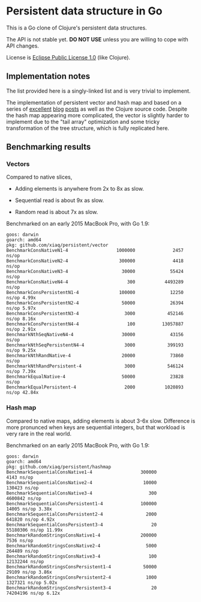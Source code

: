 # Persistent data structure in Go

This is a Go clone of Clojure's persistent data structures.

The API is not stable yet. **DO NOT USE** unless you are willing to cope with
API changes.

License is
[Eclipse Public License 1.0](http://opensource.org/licenses/eclipse-1.0.php)
(like Clojure).

## Implementation notes

The list provided here is a singly-linked list and is very trivial to implement.

The implementation of persistent vector and hash map and based on a series of
[excellent](http://blog.higher-order.net/2009/02/01/understanding-clojures-persistentvector-implementation)
[blog](http://blog.higher-order.net/2009/09/08/understanding-clojures-persistenthashmap-deftwice)
[posts](http://blog.higher-order.net/2010/08/16/assoc-and-clojures-persistenthashmap-part-ii.html)
as well as the Clojure source code. Despite the hash map appearing more
complicated, the vector is slightly harder to implement due to the "tail array"
optimization and some tricky transformation of the tree structure, which is
fully replicated here.

## Benchmarking results

### Vectors

Compared to native slices,

-   Adding elements is anywhere from 2x to 8x as slow.

-   Sequential read is about 9x as slow.

-   Random read is about 7x as slow.

Benchmarked on an early 2015 MacBook Pro, with Go 1.9:

```
goos: darwin
goarch: amd64
pkg: github.com/xiaq/persistent/vector
BenchmarkConsNativeN1-4                  1000000              2457 ns/op
BenchmarkConsNativeN2-4                   300000              4418 ns/op
BenchmarkConsNativeN3-4                    30000             55424 ns/op
BenchmarkConsNativeN4-4                      300           4493289 ns/op
BenchmarkConsPersistentN1-4               100000             12250 ns/op 4.99x
BenchmarkConsPersistentN2-4                50000             26394 ns/op 5.97x
BenchmarkConsPersistentN3-4                 3000            452146 ns/op 8.16x
BenchmarkConsPersistentN4-4                  100          13057887 ns/op 2.91x
BenchmarkNthSeqNativeN4-4                  30000             43156 ns/op
BenchmarkNthSeqPersistentN4-4               3000            399193 ns/op 9.25x
BenchmarkNthRandNative-4                   20000             73860 ns/op
BenchmarkNthRandPersistent-4                3000            546124 ns/op 7.39x
BenchmarkEqualNative-4                     50000             23828 ns/op
BenchmarkEqualPersistent-4                  2000           1020893 ns/op 42.84x
```

### Hash map

Compared to native maps, adding elements is about 3-6x slow. Difference is more
pronunced when keys are sequential integers, but that workload is very rare in
the real world.

Benchmarked on an early 2015 MacBook Pro, with Go 1.9:

```
goos: darwin
goarch: amd64
pkg: github.com/xiaq/persistent/hashmap
BenchmarkSequentialConsNative1-4                  300000              4143 ns/op
BenchmarkSequentialConsNative2-4                   10000            130423 ns/op
BenchmarkSequentialConsNative3-4                     300           4600842 ns/op
BenchmarkSequentialConsPersistent1-4              100000             14005 ns/op 3.38x
BenchmarkSequentialConsPersistent2-4                2000            641820 ns/op 4.92x
BenchmarkSequentialConsPersistent3-4                  20          55180306 ns/op 11.99x
BenchmarkRandomStringsConsNative1-4               200000              7536 ns/op
BenchmarkRandomStringsConsNative2-4                 5000            264489 ns/op
BenchmarkRandomStringsConsNative3-4                  100          12132244 ns/op
BenchmarkRandomStringsConsPersistent1-4            50000             29109 ns/op 3.86x
BenchmarkRandomStringsConsPersistent2-4             1000           1327321 ns/op 5.02x
BenchmarkRandomStringsConsPersistent3-4               20          74204196 ns/op 6.12x
```
